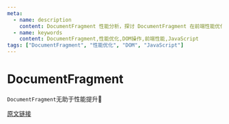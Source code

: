 ```yaml
---
meta:
  - name: description
    content: DocumentFragment 性能分析，探讨 DocumentFragment 在前端性能优化中的作用和误区
  - name: keywords
    content: DocumentFragment,性能优化,DOM操作,前端性能,JavaScript
tags: ["DocumentFragment", "性能优化", "DOM", "JavaScript"]
---
```


# DocumentFragment

`DocumentFragment`无助于性能提升🤔

<PhoneSnapshot url="https://z.wiki/autoupload/2022-07-27/615fecd0c0dc4db8991017b53c100ab3.image.png" title="DocumentFragment" alt="DocumentFragment" />

[原文链接](https://twitter.com/jaffathecake/status/1552242561313546241)
